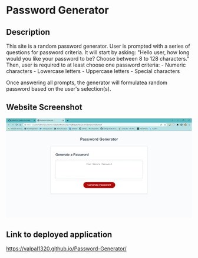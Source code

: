 # Password Generator 

## Description
This site is a random password generator. User is prompted with a series of questions for password criteria.
It will start by asking: "Hello user, how long would you like your password to be? Choose between 8 to 128 characters."
Then, user is required to at least choose one password criteria:
    - Numeric characters
    - Lowercase letters
    - Uppercase letters
    - Special characters

Once answering all prompts, the generator will formulatea random password based on the user's selection(s).

## Website Screenshot
<img src = "Password-Generator-screenshot.PNG">

## Link to deployed application
https://valpal1320.github.io/Password-Generator/
